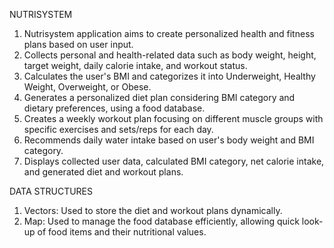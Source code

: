 NUTRISYSTEM
1. Nutrisystem application aims to create personalized health and fitness plans based on user input.
2. Collects personal and health-related data such as body weight, height, target weight, daily calorie intake, and workout status.
3. Calculates the user's BMI and categorizes it into Underweight, Healthy Weight, Overweight, or Obese.
4. Generates a personalized diet plan considering BMI category and dietary preferences, using a food database.
5. Creates a weekly workout plan focusing on different muscle groups with specific exercises and sets/reps for each day.
6. Recommends daily water intake based on user's body weight and BMI category.
7. Displays collected user data, calculated BMI category, net calorie intake, and generated diet and workout plans.

DATA STRUCTURES
1. Vectors: Used to store the diet and workout plans dynamically.
2. Map: Used to manage the food database efficiently, allowing quick look-up of food items and their nutritional values.
